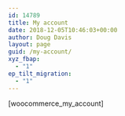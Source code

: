 ```yaml
---
id: 14789
title: My account
date: 2018-12-05T10:46:03+00:00
author: Doug Davis
layout: page
guid: /my-account/
xyz_fbap:
  - "1"
ep_tilt_migration:
  - "1"
---
```

[woocommerce\_my\_account]
